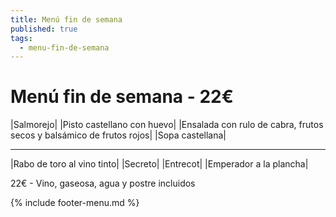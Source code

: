 ```yaml
---
title: Menú fin de semana
published: true
tags:
  - menu-fin-de-semana
---
```


# Menú fin de semana - 22€

|Salmorejo|
|Pisto castellano con huevo|
|Ensalada con rulo de cabra, frutos secos y balsámico de frutos rojos|
|Sopa castellana|

------

|Rabo de toro al vino tinto|
|Secreto|
|Entrecot|
|Emperador a la plancha|

<!-- |Cordero asado|eligiendo este segundo plato se añade 6€ al menú, en total 28€| -->

22€ - Vino, gaseosa, agua y postre incluidos

{% include footer-menu.md %}

